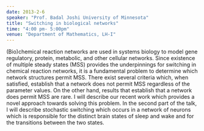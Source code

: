 ```yaml
---
date: 2013-2-6
speaker: "Prof. Badal Joshi University of Minnesota"
title: "Switching in biological networks"
time: "4:00 pm- 5:00pm" 
venue: "Department of Mathematics, LH-I"
---
```

(Bio)chemical reaction networks are used in systems biology to model gene regulatory, protein, metabolic, and other cellular networks. Since existence of multiple steady states (MSS) provides the underpinnings for switching in chemical reaction networks, it is a fundamental problem to determine which network structures permit MSS. There exist several criteria which, when satisfied, establish that a network does not permit MSS regardless of the parameter values. On the other hand, results that establish that a network does permit MSS are rare. I will describe our recent work which provides a novel approach towards solving this problem. In the second part of the talk, I will describe stochastic switching which occurs in a network of neurons which is responsible for the distinct brain states of sleep and wake and for the transitions between the two states.
